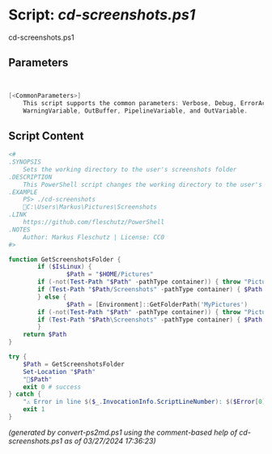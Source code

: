 Script: *cd-screenshots.ps1*
========================

cd-screenshots.ps1 


Parameters
----------
```powershell


[<CommonParameters>]
    This script supports the common parameters: Verbose, Debug, ErrorAction, ErrorVariable, WarningAction, 
    WarningVariable, OutBuffer, PipelineVariable, and OutVariable.
```

Script Content
--------------
```powershell
<#
.SYNOPSIS
	Sets the working directory to the user's screenshots folder
.DESCRIPTION
	This PowerShell script changes the working directory to the user's screenshots folder.
.EXAMPLE
	PS> ./cd-screenshots
	📂C:\Users\Markus\Pictures\Screenshots
.LINK
	https://github.com/fleschutz/PowerShell
.NOTES
	Author: Markus Fleschutz | License: CC0
#>

function GetScreenshotsFolder {
        if ($IsLinux) {
                $Path = "$HOME/Pictures"
		if (-not(Test-Path "$Path" -pathType container)) { throw "Pictures folder at $Path doesn't exist (yet)"	}
		if (Test-Path "$Path/Screenshots" -pathType container) { $Path = "$Path/Screenshots" }
        } else {
                $Path = [Environment]::GetFolderPath('MyPictures')
		if (-not(Test-Path "$Path" -pathType container)) { throw "Pictures folder at $Path doesn't exist (yet)" }
		if (Test-Path "$Path\Screenshots" -pathType container) { $Path = "$Path\Screenshots" }
        }
	return $Path
}

try {
	$Path = GetScreenshotsFolder
	Set-Location "$Path"
	"📂$Path"
	exit 0 # success
} catch {
	"⚠️ Error in line $($_.InvocationInfo.ScriptLineNumber): $($Error[0])"
	exit 1
}
```

*(generated by convert-ps2md.ps1 using the comment-based help of cd-screenshots.ps1 as of 03/27/2024 17:36:23)*
